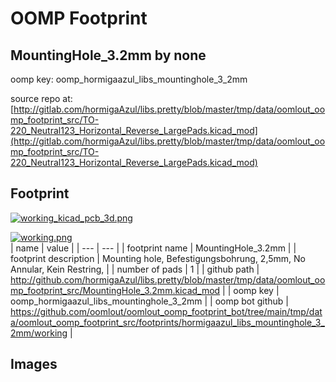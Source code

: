 # OOMP Footprint  
## MountingHole_3.2mm  by none  
  
oomp key: oomp_hormigaazul_libs_mountinghole_3_2mm  
  
source repo at: [http://gitlab.com/hormigaAzul/libs.pretty/blob/master/tmp/data/oomlout_oomp_footprint_src/TO-220_Neutral123_Horizontal_Reverse_LargePads.kicad_mod](http://gitlab.com/hormigaAzul/libs.pretty/blob/master/tmp/data/oomlout_oomp_footprint_src/TO-220_Neutral123_Horizontal_Reverse_LargePads.kicad_mod)  
## Footprint  
  
[![working_kicad_pcb_3d.png](working_kicad_pcb_3d_600.png)](working_kicad_pcb_3d.png)  
  
[![working.png](working_600.png)](working.png)  
| name | value | 
| --- | --- | 
| footprint name | MountingHole_3.2mm | 
| footprint description | Mounting hole, Befestigungsbohrung, 2,5mm, No Annular, Kein Restring, | 
| number of pads | 1 | 
| github path | http://github.com/hormigaAzul/libs.pretty/blob/master/tmp/data/oomlout_oomp_footprint_src/MountingHole_3.2mm.kicad_mod | 
| oomp key | oomp_hormigaazul_libs_mountinghole_3_2mm | 
| oomp bot github | https://github.com/oomlout/oomlout_oomp_footprint_bot/tree/main/tmp/data/oomlout_oomp_footprint_src/footprints/hormigaazul_libs_mountinghole_3_2mm/working | 
## Images  
